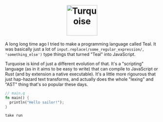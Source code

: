 <h1 align="center">
<img alt="Turquoise" src="https://cdn.mckayla.cloud/-/e95ffa0bde554ba19b0f7c2c59dbc073/turquoise.svg" height="100" />
</h1>

A long long time ago I tried to make a programming language called Teal. It was basically
just a lot of `input.replace(/some_regular_expression/, 'something_else')` type things
that turned "Teal" into JavaScript.

Turquoise is kind of just a different evolution of that. It's a "scripting" language (as
in it aims to be easy to write) that can compile to JavaScript or Rust (and by extension
a native executable). It's a little more rigourous that just hap-hazard text transforms,
and actually does the whole "lexing" and "AST" thing that's so popular these days.

```rust
// main.q
fn main() {
  println("Hello sailor!");
}
```

```sh
take run
```
